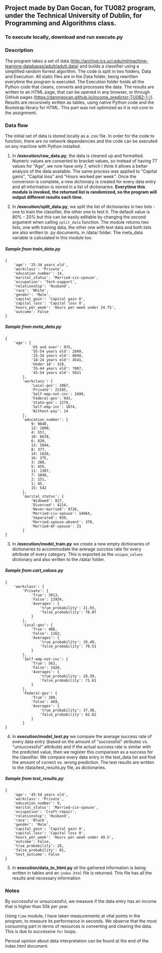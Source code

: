 ## Project made by Dan Gocan, for TU082 program, under the Technical University of Dublin, for Programming and Algorithms class. 

### To execute locally, download and run execute.py

### Description
The program takes a set of data (http://archive.ics.uci.edu/ml/machine-learning-databases/adult/adult.data) and builds a classifier using a simplified random forrest algorithm. The code is split in two folders, Data and Execution. All static
files are in the Data folder, being rewritten everytime the program is executed. The Execution folder holds all the
Python code that cleans, converts and processes the data. The results are written to an HTML page, that can be opened in any browser, or through GitHub pages (https://danmgocan.github.io/income_predictor-TU082-1-/). Results are recursively written as tables, using native Python code and the Bootstrap library for HTML. This part was not optimized as it is not core to the assignment. 

### Data flow
The initial set of data is stored locally as a .csv file. In order for the code to function, there are no network dependencies and the code can be executed on any machine with Python installed. 

1. In **/execution/raw_data.py**, the data is cleaned up and formatted. Numeric values are converted to bracket values, so instead of having 77 values for "Age", we now have only 7, which I think it allows a better analysis of the data available. The same process was applied to "Capital gains", "Capital loss" and "Hours worked per week". Once the conversion is complete, a new dictionary is created for every data entry and all information is stored in a list of dictionaries. **Everytime this module is invoked, the returned list is randomized, so the program will output different results each time.**

2. In **/execution/split_data.py**, we split the list of dictionaries in two lists - one to train the classifier, the other one to test it. The default value is 80% - 20% but this can be easily editable by changing the second argument when calling `split_data` function. The module returns two lists, one with training data, the other one with test data and both lists are also written to .py documents, in /data/ folder. The meta_data variable is calculated in this module too

##### Sample from train_data.py #####
```
{
    'age': '25-34 years old',
    'workclass': 'Private',
    'education_number': 14,
    'marital_status': 'Married-civ-spouse',
    'occupation': 'Tech-support',
    'relationship': 'Husband',
    'race': 'White',
    'gender': 'Male',
    'capital_gain': 'Capital gain 0',
    'capital_loss': 'Capital loss 0',
    'hours_per_week': 'Hours per week under 24.75',
    'outcome': False
}
```

##### Sample from meta_data.py #####
```
{
    'age': {
            '65 and over': 975,
            '55-54 years old': 2849,
            '25-34 years old': 8040,
            '18-24 years old': 4541,
            'Under 18': 328,
            '35-44 years old': 7807,
            '45-54 years old': 5621
        },
        'workclass': {
            'Local-gov': 2067,
            'Private': 22285,
            'Self-emp-not-inc': 2499,
            'Federal-gov': 943,
            'State-gov': 1279,
            'Self-emp-inc': 1074,
            'Without-pay': 14
        },
        'education_number': {
            9: 9840,
            12: 1008,
            4: 557,
            10: 6678,
            6: 820,
            13: 5044,
            8: 377,
            14: 1626,
            16: 375,
            3: 288,
            5: 455,
            11: 1307,
            7: 1048,
            2: 151,
            1: 45,
            15: 542
        },
        'marital_status': {
            'Widowed': 827,
            'Divorced': 4214,
            'Never-married': 9726,
            'Married-civ-spouse': 14064,
            'Separated': 939,
            'Married-spouse-absent': 370,
            'Married-AF-spouse': 21
        }
}
```

3. In **/execution/model_train.py** we create a new empty dictionaries of dictionaries to accommodate the average success rate for every attribute of every category. This is exported as the `unique_values` dictionary and also written to the /data/ folder. 

##### Sample from cart_values.py #####
```
{
    'workclass': {
        'Private': {
            'True': 3913,
            'False': 13934,
            'Averages': {
                'true_probability': 21.93,
                'false_probability': 78.07
            }
        },
        'Local-gov': {
            'True': 486,
            'False': 1162,
            'Averages': {
                'true_probability': 29.49,
                'false_probability': 70.51
            }
        },
        'Self-emp-not-inc': {
            'True': 563,
            'False': 1420,
            'Averages': {
                'true_probability': 28.39,
                'false_probability': 71.61
            }
        },
        'Federal-gov': {
            'True': 280,
            'False': 469,
            'Averages': {
                'true_probability': 37.38,
                'false_probability': 62.62
            }
        }
}
```

4. In **execution/model_test.py** we compare the average success rate of every data entry (based on the amount of "successful" atributes vs. "unsuccessful" attribute) and if the actual success rate is similar with the predicted value, then we register this comparison as a success for the classifier. We compare every data entry in the test_data list and find the amount of correct vs. wrong prediction. The test results are written to the /data/test_results.py file, as dictionaries. 

##### Sample from test_results.py #####
```
{
    'age': '45-54 years old',
    'workclass': 'Private',
    'education_number': 9,
    'marital_status': 'Married-civ-spouse',
    'occupation': 'Craft-repair',
    'relationship': 'Husband',
    'race': 'Black',
    'gender': 'Male',
    'capital_gain': 'Capital gain 0',
    'capital_loss': 'Capital loss 0',
    'hours_per_week': 'Hours per week under 49.5',
    'outcome': False,
    'true_probability': 28,
    'false_probability': 81,
    'test_outcome': False
}
```

5. In **execution/data_to_html.py** all the gathered information is being written in tables and an `index.html` file is returned. This file has all the results and necessary information


### Notes

By successful or unsuccessful, we measure if the data entry has an income that is higher than 50k per year. 

Using `time` module, I have taken measurements at vital points in the program, to measure its performance in seconds. We observe that the most consuming part in terms of resources is converting and clearing the data. This is due to successive `for` loops. 

Persoal opinion about data interpretation can be found at the end of the index.html document. 